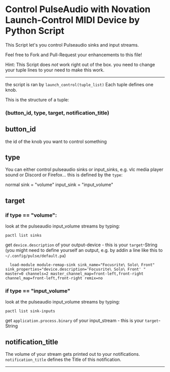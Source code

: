 # Control PulseAudio with Novation Launch-Control MIDI Device by Python Script

This Script let's you control Pulseaudio sinks and input streams.

Feel free to Fork and Pull-Request your enhancements to this file!

Hint: This Script does *not* work right out of the box. you need to change your tuple lines to your need to make this work.

---
the script is ran by `launch_control(tuple_list)`
Each tuple defines one knob.

This is the structure of a tuple:

### (button_id, type, target, notification_title)

## button_id
the id of the knob you want to control something

## type
You can either control pulseaudio sinks or input_sinks, e.g. vlc media player sound or Discord or Firefox...
this is defined by the `type`:

normal sink = "volume"
input_sink = "input_volume"

## target

### if type == "volume":
  look at the pulseaudio input_volume streams by typing:
  
  `pactl list sinks`
  
  get `device.description` of your output-device - this is your `target`-String
  (you might need to define yourself an output, e.g. by addin a line like this to `~/.config/pulse/default.pa`)
  
      load-module module-remap-sink sink_name="Focusrite\ Solo\ Front" sink_properties="device.description='Focusrite\ Solo\ Front' " master=0 channels=2 master_channel_map=front-left,front-right channel_map=front-left,front-right remix=no
      
### if type == "input_volume"
  look at the pulseaudio input_volume streams by typing:
  
  `pactl list sink-inputs`
  
  get `application.process.binary` of your input_stream - this is your `target`-String
  
## notification_title

The volume of your stream gets printed out to your notifications. `notification_title` defines the Title of this notification.

---

